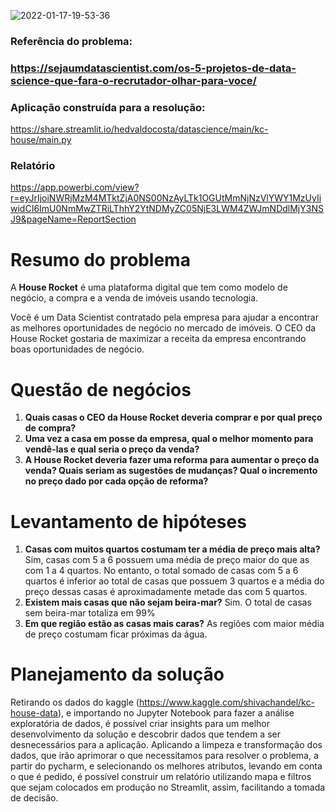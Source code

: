 ![2022-01-17-19-53-36](https://user-images.githubusercontent.com/67663958/149845434-135dc4b3-46e2-4c44-a361-4ff156c6b73a.gif)


### Referência do problema: 

### https://sejaumdatascientist.com/os-5-projetos-de-data-science-que-fara-o-recrutador-olhar-para-voce/

### Aplicação construída para a resolução:

https://share.streamlit.io/hedvaldocosta/datascience/main/kc-house/main.py

### Relatório 
https://app.powerbi.com/view?r=eyJrIjoiNWRjMzM4MTktZjA0NS00NzAyLTk1OGUtMmNjNzVlYWY1MzUyIiwidCI6ImU0NmMwZTRiLThhY2YtNDMyZC05NjE3LWM4ZWJmNDdlMjY3NSJ9&pageName=ReportSection



# Resumo do problema

A **House Rocket** é uma plataforma digital que tem como modelo de negócio, a compra e a venda de imóveis usando tecnologia.

Você é um Data Scientist contratado pela empresa para ajudar a encontrar as melhores oportunidades de negócio no mercado de imóveis. O CEO da House Rocket gostaria de maximizar a receita da empresa encontrando boas oportunidades de negócio.



# Questão de negócios

1. **Quais casas o CEO da House Rocket deveria comprar e por qual preço de compra?**
2. **Uma vez a casa em posse da empresa, qual o melhor momento para vendê-las e qual seria o preço da venda?**
3. **A House Rocket deveria fazer uma reforma para aumentar o preço da venda? Quais seriam as sugestões de mudanças? Qual o incremento no preço dado por cada opção de reforma?**



# Levantamento de hipóteses

1. **Casas com muitos quartos costumam ter a média de preço mais alta?** Sim, casas com 5 a 6 possuem uma média de preço maior do que as com 1 a 4 quartos. No entanto, o total somado de casas com 5 a 6 quartos é inferior ao total de casas que possuem 3 quartos e a média do preço dessas casas é aproximadamente metade das com 5 quartos.
2. **Existem mais casas que não sejam beira-mar?** Sim. O total de casas sem beira-mar totaliza em 99%
3. **Em que região estão as casas mais caras?** As regiões com maior média de preço costumam ficar próximas da água.



# Planejamento da solução

Retirando os dados do kaggle (https://www.kaggle.com/shivachandel/kc-house-data), e importando no Jupyter Notebook para fazer a análise exploratória de dados, é possível criar insights para um melhor desenvolvimento da solução e descobrir dados que tendem a ser desnecessários para a aplicação. Aplicando a limpeza e transformação dos dados, que irão aprimorar o que necessitamos para resolver o problema, a partir do pycharm, e selecionando os melhores atributos, levando em conta o que é pedido, é possível construir um relatório utilizando mapa e filtros que sejam colocados em produção no Streamlit, assim, facilitando a tomada de decisão.
